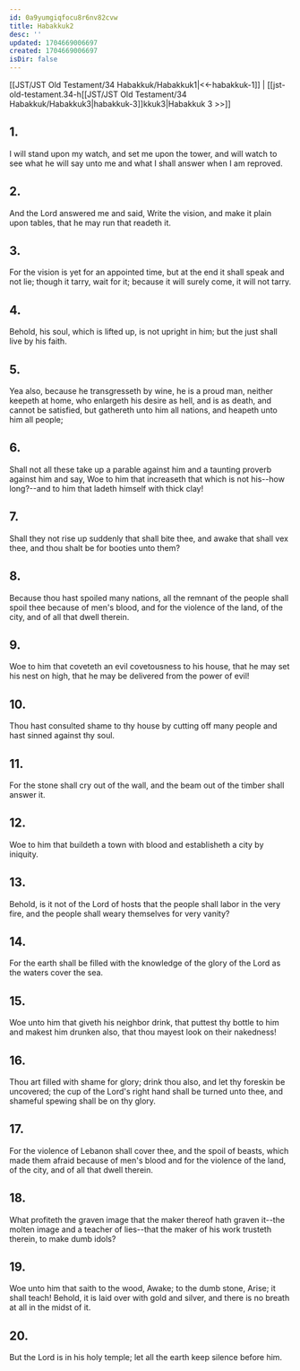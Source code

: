 ```yaml
---
id: 0a9yumgiqfocu8r6nv82cvw
title: Habakkuk2
desc: ''
updated: 1704669006697
created: 1704669006697
isDir: false
---
```

[[JST/JST Old Testament/34 Habakkuk/Habakkuk1|<<-habakkuk-1]] | [[jst-old-testament.34-h[[JST/JST Old Testament/34 Habakkuk/Habakkuk3|habakkuk-3]]kkuk3|Habakkuk 3 >>]]
## 1.
I will stand upon my watch, and set me upon the tower, and will watch to see what he will say unto me and what I shall answer when I am reproved.
## 2.
And the Lord answered me and said, Write the vision, and make it plain upon tables, that he may run that readeth it.
## 3.
For the vision is yet for an appointed time, but at the end it shall speak and not lie; though it tarry, wait for it; because it will surely come, it will not tarry.
## 4.
Behold, his soul, which is lifted up, is not upright in him; but the just shall live by his faith.
## 5.
Yea also, because he transgresseth by wine, he is a proud man, neither keepeth at home, who enlargeth his desire as hell, and is as death, and cannot be satisfied, but gathereth unto him all nations, and heapeth unto him all people;
## 6.
Shall not all these take up a parable against him and a taunting proverb against him and say, Woe to him that increaseth that which is not his\--how long?\--and to him that ladeth himself with thick clay!
## 7.
Shall they not rise up suddenly that shall bite thee, and awake that shall vex thee, and thou shalt be for booties unto them?
## 8.
Because thou hast spoiled many nations, all the remnant of the people shall spoil thee because of men\'s blood, and for the violence of the land, of the city, and of all that dwell therein.
## 9.
Woe to him that coveteth an evil covetousness to his house, that he may set his nest on high, that he may be delivered from the power of evil!
## 10.
Thou hast consulted shame to thy house by cutting off many people and hast sinned against thy soul.
## 11.
For the stone shall cry out of the wall, and the beam out of the timber shall answer it.
## 12.
Woe to him that buildeth a town with blood and establisheth a city by iniquity.
## 13.
Behold, is it not of the Lord of hosts that the people shall labor in the very fire, and the people shall weary themselves for very vanity?
## 14.
For the earth shall be filled with the knowledge of the glory of the Lord as the waters cover the sea.
## 15.
Woe unto him that giveth his neighbor drink, that puttest thy bottle to him and makest him drunken also, that thou mayest look on their nakedness!
## 16.
Thou art filled with shame for glory; drink thou also, and let thy foreskin be uncovered; the cup of the Lord\'s right hand shall be turned unto thee, and shameful spewing shall be on thy glory.
## 17.
For the violence of Lebanon shall cover thee, and the spoil of beasts, which made them afraid because of men\'s blood and for the violence of the land, of the city, and of all that dwell therein.
## 18.
What profiteth the graven image that the maker thereof hath graven it\--the molten image and a teacher of lies\--that the maker of his work trusteth therein, to make dumb idols?
## 19.
Woe unto him that saith to the wood, Awake; to the dumb stone, Arise; it shall teach! Behold, it is laid over with gold and silver, and there is no breath at all in the midst of it.
## 20.
But the Lord is in his holy temple; let all the earth keep silence before him.

